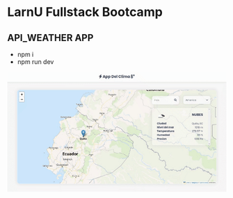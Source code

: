 # LarnU Fullstack Bootcamp

## API_WEATHER APP

- npm i
- npm run dev

![plot](./src/assets/chrome-capture-2022-6-19.gif)
